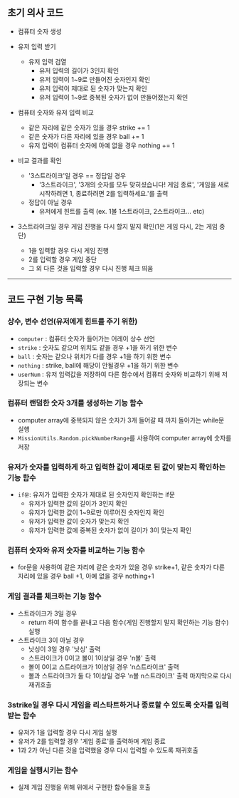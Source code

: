 ## 초기 의사 코드
- 컴퓨터 숫자 생성
- 유저 입력 받기
    - 유저 입력 검열
        - 유저 입력의 길이가 3인지 확인
        - 유저 입력이 1~9로 만들어진 숫자인지 확인
        - 유저 입력이 제대로 된 숫자가 맞는지 확인
        - 유저 입력이 1~9로 중복된 숫자가 없이 만들어졌는지 확인

- 컴퓨터 숫자와 유저 입력 비교
    - 같은 자리에 같은 숫자가 있을 경우 strike += 1
    - 같은 숫자가 다른 자리에 있을 경우 ball += 1
    - 유저 입력이 컴퓨터 숫자에 아예 없을 경우 nothing += 1

- 비교 결과를 확인
    - '3스트라이크'일 경우 == 정답일 경우
        - '3스트라이크', '3개의 숫자를 모두 맞히셨습니다! 게임 종료', '게임을 새로 시작하려면 1, 종료하려면 2를 입력하세요.'를 출력
    - 정답이 아닐 경우
        - 유저에게 힌트를 출력 (ex. 1볼 1스트라이크, 2스트라이크... etc)

- 3스트라이크일 경우 게임 진행을 다시 할지 말지 확인(1은 게임 다시, 2는 게임 중단)
    - 1을 입력할 경우 다시 게임 진행
    - 2를 입력할 경우 게임 중단
    - 그 외 다른 것을 입력할 경우 다시 진행 체크 띄움

___


## 코드 구현 기능 목록
### 상수, 변수 선언(유저에게 힌트를 주기 위한)
- `computer` : 컴퓨터 숫자가 들어가는 어레이 상수 선언
- `strike` : 숫자도 같으며 위치도 같을 경우 +1을 하기 위한 변수
- `ball` : 숫자는 같으나 위치가 다를 경우  +1을 하기 위한 변수
- `nothing` : strike, ball에 해당이 안될경우 +1을 하기 위한 변수
- `userNum` : 유저 입력값을 저장하여 다른 함수에서 컴퓨터 숫자와 비교하기 위해 저장되는 변수

### 컴퓨터 랜덤한 숫자 3개를 생성하는 기능 함수
- computer array에 중복되지 않은 숫자가 3개 들어갈 때 까지 돌아가는 while문 실행
- `MissionUtils.Random.pickNumberRange`를 사용하여 computer array에 숫자를 저장

### 유저가 숫자를 입력하게 하고 입력한 값이 제대로 된 값이 맞는지 확인하는 기능 함수
- `if문`: 유저가 입력한 숫자가 제대로 된 숫자인지 확인하는 if문
    - 유저가 입력한 값의 길이가 3인지 확인
    - 유저가 입력한 값이 1~9로만 이루어진 숫자인지 확인
    - 유저가 입력한 값이 숫자가 맞는지 확인
    - 유저가 입력한 값에 중복된 숫자가 없이 길이가 3이 맞는지 확인

### 컴퓨터 숫자와 유저 숫자를 비교하는 기능 함수
- for문을 사용하여 같은 자리에 같은 숫자가 있을 경우 strike+1, 같은 숫자가 다른 자리에 있을 경우 ball +1, 아예 없을 경우 nothing+1

### 게임 결과를 체크하는 기능 함수
- 스트라이크가 3일 경우
    - return 하여 함수를 끝내고 다음 함수(게임 진행할지 말지 확인하는 기능 함수) 실행
- 스트라이크 3이 아닐 경우
    - 낫싱이 3일 경우 '낫싱' 출력
    - 스트라이크가 0이고 볼이 1이상일 경우 'n볼' 출력
    - 볼이 0이고 스트라이크가 1이상일 경우 'n스트라이크' 출력
    - 볼과 스트라이크가 둘 다 1이상일 경우 'n볼 n스트라이크' 출력
    마지막으로 다시 재귀호출

### 3strike일 경우 다시 게임을 리스타트하거나 종료할 수 있도록 숫자를 입력받는 함수
- 유저가 1을 입력할 경우 다시 게임 실행
- 유저가 2를 입력할 경우 '게임 종료'를 출력하며 게임 종료
- 1과 2가 아닌 다른 것을 입력했을 경우 다시 입력할 수 있도록 재귀호출

### 게임을 실행시키는 함수
- 실제 게임 진행을 위해 위에서 구현한 함수들을 호출

